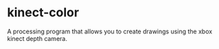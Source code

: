 # kinect-color
A processing program that allows you to create drawings using the xbox kinect depth camera.
